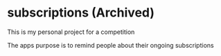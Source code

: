 # subscriptions (Archived)

This is my personal project for a competition

The apps purpose is to remind people about their ongoing subscriptions
